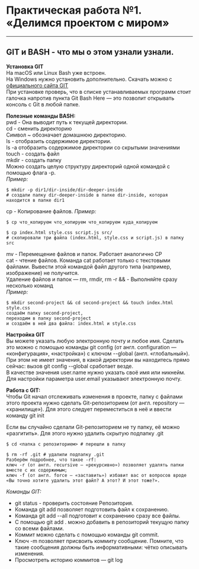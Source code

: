 # Практическая работа №1. «Делимся проектом с миром»
---
## GIT и BASH - что мы о этом узнали узнали.

__Установка GIT__  
На macOS или Linux Bash уже встроен.   
На Windows нужно установить дополнительно. Скачать можно с [официального сайта GIT](https://git-scm.com/download/win)  
При установке проверь, что в списке устанавливаемых программ стоит галочка напротив пункта Git Bash Here — это позволит открывать консоль с Git в любой папке.

__Полезные команды BASH:__  
pwd - Она выводит путь к текущей директории.  
cd - сменить директорию  
Символ ~ обозначает домашнюю директорию.  
ls - отобразить содержимое директории.  
ls -a отобразить содержимое директории со скрытыми значениями   
touch - создать файл  
mkdir - создать папку  
Можно создать целую структуру директорий одной командой с помощью флага -p.  
*Пример:*  
```
$ mkdir -p dir1/dir-inside/dir-deeper-inside
# создали папку dir-deeper-inside в папке dir-inside, которая находится в папке dir1 
```
cp - Копирование файлов.
*Пример:*
```
$ cp что_копируем что_копируем что_копируем куда_копируем

$ cp index.html style.css script.js src/
# скопировали три файла (index.html, style.css и script.js) в папку src
``` 

mv - Перемещение файлов и папок. Работает аналогично CP  
cat - чтение файлов. Команда cat работает только с текстовыми файлами. Вывести этой командой файл другого типа (например, изображение) не получится.  
Удаление файлов и папок — rm, rmdir, rm -r
&& - Выполняйте сразу несколько команд  
*Пример:*
```
$ mkdir second-project && cd second-project && touch index.html style.css
создаём папку second-project,
переходим в папку second-project
и создаём в ней два файла: index.html и style.css 
```

__Настройка GIT__  
Вы можете указать любую электронную почту и любое имя. Сделать это можно с помощью команды git config (от англ. configuration — «конфигурация», «настройка») с ключом --global (англ. «глобальный»). При этом не имеет значения, в какой директории вы находитесь прямо сейчас: вызов git config --global сработает везде.  
В качестве значения user.name нужно указать своё имя или никнейм. Для настройки параметра user.email указывают электронную почту.

__Работа с GIT:__  
Чтобы Git начал отслеживать изменения в проекте, папку с файлами этого проекта нужно сделать Git-репозиторием (от англ. repository — «хранилище»). Для этого следует переместиться в неё и ввести команду git init

Если вы случайно сделали Git-репозиторием не ту папку, её можно «разгитить». Для этого нужно удалить скрытую подпапку .git
```
$ cd <папка с репозиторием> # перешли в папку

$ rm -rf .git # удалили подпапку .git 
Разберём подробнее, что такое -rf:
ключ -r (от англ. recursive — «рекурсивно») позволяет удалять папки вместе с их содержимым;
ключ -f (от англ. force — «заставить») избавит вас от вопросов вроде «Вы точно хотите удалить этот файл? А этот? И этот тоже?».
```

*Команды GIT:*
* git status - проверить состояние Репозитория.<br>
* Команда git add позволяет подготовить файл к сохранению.  
* Команда git add --all подготовит к сохранению сразу все файлы.  
* С помощью git add . можно добавить в репозиторий текущую папку со всеми файлами.  
* Коммит можно сделать с помощью команды git commit.  
* Ключ -m позволяет присвоить коммиту сообщение. Помните, что такие сообщения должны быть информативными: чётко описывать изменения.  
* Просмотреть историю коммитов — git log  

